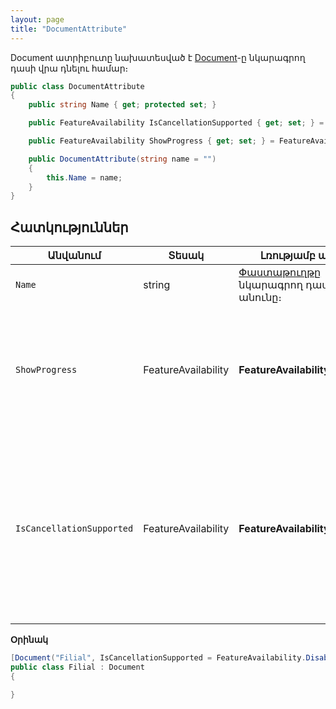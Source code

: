 ```yaml
---
layout: page
title: "DocumentAttribute" 
---
```


Document ատրիբուտը նախատեսված է [Document](../../definitions/document.md)-ը նկարագրող դասի վրա դնելու համար։

```c#
public class DocumentAttribute
{
    public string Name { get; protected set; }

    public FeatureAvailability IsCancellationSupported { get; set; } = FeatureAvailability.Enabled;

    public FeatureAvailability ShowProgress { get; set; } = FeatureAvailability.Disabled;

    public DocumentAttribute(string name = "")
    {
        this.Name = name;
    }
}
```

## Հատկություններ

| Անվանում | Տեսակ | Լռությամբ արժեք | Նկարագրություն |
|-----------|-------|-----------------|----------------|
| `Name` | string | [Փաստաթուղթը](../../definitions/document.md) նկարագրող դասի անունը։ | [Փաստաթղթի](../../definitions/document.md) ներքին անունը (տեսակը)։ |
| `ShowProgress` | FeatureAvailability | **FeatureAvailability.Disabled** | [Փաստաթղթի](../../definitions/document.md) [գրանցման](../../services/IDocumentService/Store.md)/[հեռացման](../../services/IDocumentService/Delete.md) ընթացքում պրոգրեսի պատուհանի ցուցադրման հայտանիշ։ <br> **FeatureAvailability.Enabled** – Պրոգրեսի պատուհանը ցուցադրվում է։ <br> **FeatureAvailability.Disabled** – Պրոգրեսի պատուհանը չի ցուցադրվում։ |
| `IsCancellationSupported` | FeatureAvailability | **FeatureAvailability.Enabled** | UI-ից [փաստաթղթի](../../definitions/document.md) [գրանցման](../../services/IDocumentService/Store.md)/[հեռացման](../../services/IDocumentService/Delete.md) ընթացքում ընդհատման հնարավորության հայտանիշ։ Հասանելի է միայն այն դեպքում, երբ ակտիվացված է `ShowProgress` հատկությունը։ <br> **FeatureAvailability.Enabled** – Թույլատրված է ընդհատումը UI-ից։ <br> **FeatureAvailability.Disabled** – Արգելված է ընդհատումը UI-ից։ |

**Օրինակ**

```c#
[Document("Filial", IsCancellationSupported = FeatureAvailability.Disabled, ShowProgress = FeatureAvailability.Enabled)]
public class Filial : Document
{

}
```